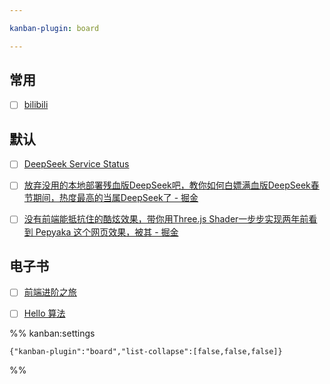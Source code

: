 ```yaml
---

kanban-plugin: board

---
```


## 常用

- [ ] [bilibili](http://www.bilibili.com/)


## 默认

- [ ] [DeepSeek Service Status](https://status.deepseek.com/#)
- [ ] [放弃没用的本地部署残血版DeepSeek吧，教你如何白嫖满血版DeepSeek春节期间，热度最高的当属DeepSeek了 - 掘金](https://juejin.cn/post/7466832084486914083#heading-6)
- [ ] [没有前端能抵抗住的酷炫效果，带你用Three.js Shader一步步实现两年前看到 Pepyaka 这个网页效果，被其 - 掘金](https://juejin.cn/post/7362028633425002546)


## 电子书

- [ ] [前端进阶之旅](https://interview.poetries.top/)
- [ ] [Hello 算法](https://www.hello-algo.com/)




%% kanban:settings
```
{"kanban-plugin":"board","list-collapse":[false,false,false]}
```
%%